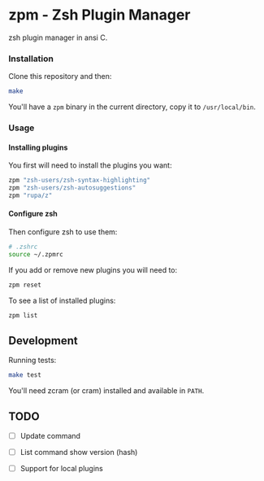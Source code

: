 # zpm - Zsh Plugin Manager

zsh plugin manager in ansi C.

### Installation

Clone this repository and then:

```sh
make

```

You'll have a `zpm` binary in the current directory, copy it to `/usr/local/bin`.

### Usage

#### Installing plugins

You first will need to install the plugins you want:

```sh
zpm "zsh-users/zsh-syntax-highlighting"
zpm "zsh-users/zsh-autosuggestions"
zpm "rupa/z"
```

#### Configure zsh

Then configure zsh to use them:

```sh
# .zshrc
source ~/.zpmrc
```

If you add or remove new plugins you will need to:

```sh
zpm reset
```

To see a list of installed plugins:

```sh
zpm list

```

## Development

Running tests:

```sh
make test
```

You'll need zcram (or cram) installed and available in `PATH`.

## TODO

  - [ ] Update command
  - [ ] List command show version (hash)
  - [ ] Support for local plugins

